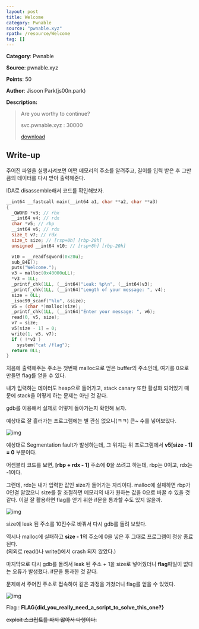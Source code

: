 ```yaml
---
layout: post
title: Welcome
category: Pwnable
source: "pwnable.xyz"
rpath: /resource/Welcome
tag: []
---
```


**Category**: Pwnable

**Source**: pwnable.xyz

**Points**: 50

**Author**: Jisoon Park(js00n.park)

**Description:** 

> Are you worthy to continue?
> 
> svc.pwnable.xyz : 30000
> 
> [download]({{site.github.master}}{{page.rpath}}/challenge)

## Write-up

주어진 파일을 실행시켜보면 어떤 메모리의 주소를 알려주고, 길이를 입력 받은 후 그만큼의 데이터를 다시 받아 출력해준다.

IDA로 disassemble해서 코드를 확인해보자.

```c
__int64 __fastcall main(__int64 a1, char **a2, char **a3)
{
  _QWORD *v3; // rbx
  __int64 v4; // rdx
  char *v5; // rbp
  __int64 v6; // rdx
  size_t v7; // rdx
  size_t size; // [rsp+0h] [rbp-28h]
  unsigned __int64 v10; // [rsp+8h] [rbp-20h]

  v10 = __readfsqword(0x28u);
  sub_B4E();
  puts("Welcome.");
  v3 = malloc(0x40000uLL);
  *v3 = 1LL;
  _printf_chk(1LL, (__int64)"Leak: %p\n", (__int64)v3);
  _printf_chk(1LL, (__int64)"Length of your message: ", v4);
  size = 0LL;
  _isoc99_scanf("%lu", &size);
  v5 = (char *)malloc(size);
  _printf_chk(1LL, (__int64)"Enter your message: ", v6);
  read(0, v5, size);
  v7 = size;
  v5[size - 1] = 0;
  write(1, v5, v7);
  if ( !*v3 )
    system("cat /flag");
  return 0LL;
}
```

처음에 출력해주는 주소는 첫번째 malloc으로 얻은 buffer의 주소인데, 여기를 0으로 만들면 flag를 얻을 수 있다.

내가 입력하는 데이터도 heap으로 들어가고, stack canary 또한 활성화 되어있기 때문에 stack을 어떻게 하는 문제는 아닌 것 같다.

gdb를 이용해서 실제로 어떻게 돌아가는지 확인해 보자.

예상대로 잘 흘러가는 프로그램에는 별 관심 없으니(ㅋㅋ) 큰~ 수를 넣어보았다.

![img]({{page.rpath|prepend:site.baseurl}}/gdb_sigsegv.png)

예상대로 Segmentation fault가 발생하는데, 그 위치는 위 프로그램에서 **v5[size - 1] = 0** 부분이다.

어셈블리 코드를 보면, **[rbp + rdx - 1]** 주소에 **0**을 쓰려고 하는데, rbp는 0이고, rdx는 -1이다.

그런데, rdx는 내가 입력한 값인 size가 들어가는 자리이다. malloc에 실패하면 rbp가 0인걸 알았으니 size를 잘 조절하면 메모리의 내가 원하는 값을 0으로 바꿀 수 있을 것 같다. 이걸 잘 활용하면 flag를 얻기 위한 if문을 통과할 수도 있지 않을까.

![img]({{page.rpath|prepend:site.baseurl}}/input.png)

size에 leak 된 주소를 10진수로 바꿔서 다시 gdb를 돌려 보았다.

역시나 malloc에 실패하고 **size - 1**의 주소에 0을 넣은 후 그대로 프로그램이 정상 종료된다.  
(의외로 read()나 write()에서 crash 되지 않았다.)

마지막으로 다시 gdb를 돌려서 leak 된 주소 + 1을 size로 넣어줬더니 **flag**파일이 없다는 오류가 발생했다. if문을 통과한 것 같다.

문제에서 주어진 주소로 접속하여 같은 과정을 거쳤더니 flag를 얻을 수 있었다.

![img]({{page.rpath|prepend:site.baseurl}}/flag.png)

Flag : **FLAG{did_you_really_need_a_script_to_solve_this_one?}**

~~exploit 스크립트를 짜지 않아서 다행이다.~~
